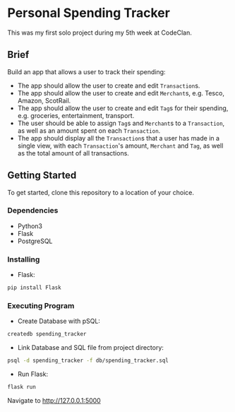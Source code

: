 # Personal Spending Tracker

This was my first solo project during my 5th week at CodeClan. 


## Brief

Build an app that allows a user to track their spending:
- The app should allow the user to create and edit `Transaction`s.
- The app should allow the user to create and edit `Merchant`s, e.g. Tesco, Amazon, ScotRail.
- The app should allow the user to create and edit `Tag`s for their spending, e.g. groceries, entertainment, transport.
- The user should be able to assign `Tag`s and `Merchant`s to a `Transaction`, as well as an amount spent on each `Transaction`.
- The app should display all the `Transaction`s that a user has made in a single view, with each `Transaction`'s amount, `Merchant` and `Tag`, as well as the total amount of all transactions.


## Getting Started

To get started, clone this repository to a location of your choice.

### Dependencies

* Python3
* Flask
* PostgreSQL


### Installing


* Flask: 
```bash 
pip install Flask
```


### Executing Program

* Create Database with pSQL:
```bash
createdb spending_tracker
```
* Link Database and SQL file from project directory:
```bash 
psql -d spending_tracker -f db/spending_tracker.sql 
```
* Run Flask:
```bash
flask run 
```

Navigate to http://127.0.0.1:5000


